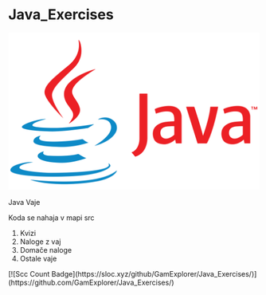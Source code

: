 
    


# Java_Exercises

![Java Logo](java_logo.png)

Java Vaje
<p>Koda se nahaja v mapi src</p>
<ol>
  <li>Kvizi</li>
  <li>Naloge z vaj</li>
  <li>Domače naloge</li>
  <li>Ostale vaje</li>
</ol>
[![Scc Count Badge](https://sloc.xyz/github/GamExplorer/Java_Exercises/)](https://github.com/GamExplorer/Java_Exercises/)


